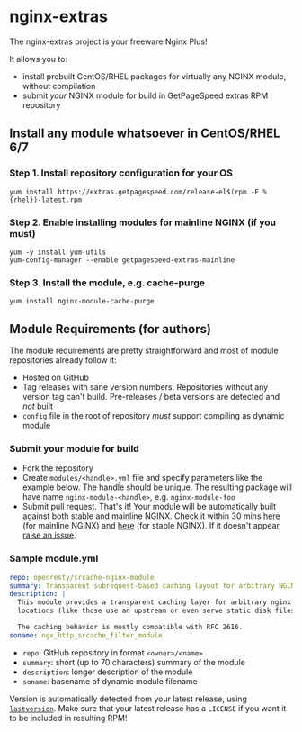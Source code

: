 # nginx-extras

The nginx-extras project is your freeware Nginx Plus!

It allows you to:

* install prebuilt CentOS/RHEL packages for virtually any NGINX module, without compilation
* submit *your* NGINX module for build in GetPageSpeed extras RPM repository

## Install any module whatsoever in CentOS/RHEL 6/7

### Step 1. Install repository configuration for your OS

    yum install https://extras.getpagespeed.com/release-el$(rpm -E %{rhel})-latest.rpm

### Step 2. Enable installing modules for mainline NGINX (if you must)

    yum -y install yum-utils
    yum-config-manager --enable getpagespeed-extras-mainline

### Step 3. Install the module, e.g. cache-purge     

    yum install nginx-module-cache-purge

## Module Requirements (for authors)

The module requirements are pretty straightforward and most of module repositories already follow it:

* Hosted on GitHub
* Tag releases with sane version numbers. Repositories without any version tag can't build. Pre-releases / beta versions are detected and *not* built
* `config` file in the root of repository *must* support compiling as dynamic module

### Submit your module for build

* Fork the repository
* Create `modules/<handle>.yml` file and specify parameters like the example below. The handle should be unique. The resulting package will have name `nginx-module-<handle>`, e.g. `nginx-module-foo`
* Submit pull request. That's it! Your module will be automatically built against both stable and mainline NGINX. Check it within 30 mins [here](https://extras.getpagespeed.com/redhat/7/mainline/x86_64/repoview/letter_n.group.html) (for mainline NGINX) and [here](https://extras.getpagespeed.com/redhat/7/x86_64/repoview/letter_n.group.html) (for stable NGINX). If it doesn't appear, [raise an issue](https://github.com/GetPageSpeed/nginx-extras/issues/new).

### Sample module.yml

```yml
repo: openresty/srcache-nginx-module
summary: Transparent subrequest-based caching layout for arbitrary NGINX locations
description: |
  This module provides a transparent caching layer for arbitrary nginx
  locations (like those use an upstream or even serve static disk files).

  The caching behavior is mostly compatible with RFC 2616.
soname: ngx_http_srcache_filter_module
```

* `repo`: GitHub repository in format `<owner>/<name>`
* `summary`: short (up to 70 characters) summary of the module
* `description`: longer description of the module
* `soname`: basename of dynamic module filename

Version is automatically detected from your latest release, using [`lastversion`](https://github.com/dvershinin/lastversion).
Make sure that your latest release has a `LICENSE` if you want it to be included in resulting RPM!
